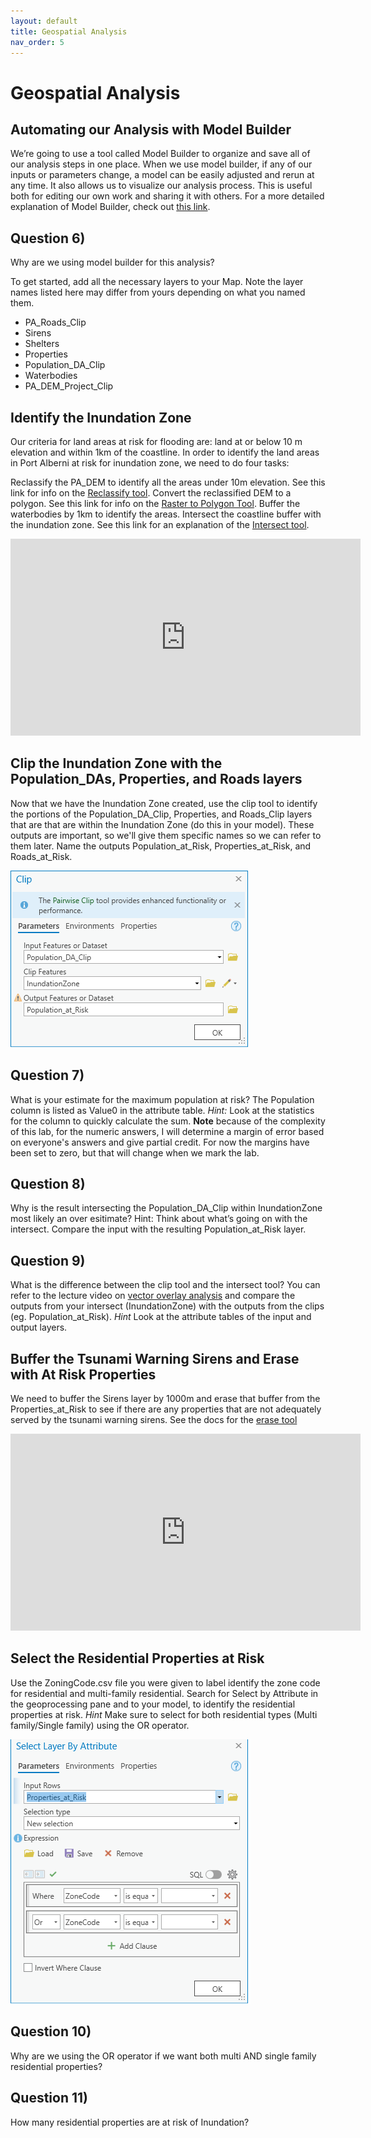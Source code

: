 ```yaml
---
layout: default
title: Geospatial Analysis
nav_order: 5
---
```


# Geospatial Analysis

## Automating our Analysis with Model Builder
We’re going to use a tool called Model Builder to organize and save all of our analysis steps in one place.  When we use model builder, if any of our inputs or parameters change, a model can be easily adjusted and rerun at any time.  It also allows us to visualize our analysis process.  This is useful both for editing our own work and sharing it with others.  For a more detailed explanation of Model Builder, check out [this link](https://pro.arcgis.com/en/pro-app/latest/help/analysis/geoprocessing/modelbuilder/modelbuilder-quick-tour.htm).

## Question 6)
Why are we using model builder for this analysis?

<!-- 1) Repeatable 2) changeable 3) Visualize process 4) share workflow -->

To get started, add all the necessary layers to your Map.  Note the layer names listed here may differ from yours depending on what you named them.
* PA_Roads_Clip
* Sirens
* Shelters
* Properties
* Population_DA_Clip
* Waterbodies
* PA_DEM_Project_Clip

## Identify the Inundation Zone

Our criteria for land areas at risk for flooding are: land at or below 10 m elevation and within 1km of the coastline.  In order to identify the land areas in Port Alberni at risk for inundation zone, we need to do four tasks:

Reclassify the PA_DEM to identify all the areas under 10m elevation. See this link for info on the [Reclassify tool](https://pro.arcgis.com/en/pro-app/latest/tool-reference/spatial-analyst/reclassify.htm).
Convert the reclassified DEM to a polygon. See this link for info on the [Raster to Polygon Tool](https://pro.arcgis.com/en/pro-app/latest/tool-reference/conversion/raster-to-polygon.htm).
Buffer the waterbodies by 1km to identify the areas.
Intersect the coastline buffer with the inundation zone. See this link for an explanation of the [Intersect tool](https://pro.arcgis.com/en/pro-app/latest/tool-reference/analysis/intersect.htm).

<iframe width="560" height="315" src="https://www.youtube.com/embed/NZ72ppS89Zs" title="YouTube video player" frameborder="0" allow="accelerometer; autoplay; clipboard-write; encrypted-media; gyroscope; picture-in-picture" allowfullscreen></iframe>

## Clip the Inundation Zone with the Population_DAs, Properties, and Roads layers

Now that we have the Inundation Zone created, use the clip tool to identify the portions of the Population_DA_Clip, Properties, and Roads_Clip layers that are that are within the Inundation Zone (do this in your model).  These outputs are important, so we'll give them specific names so we can refer to them later.  Name the outputs Population_at_Risk, Properties_at_Risk, and Roads_at_Risk.

<img src="Clip.png" alt="hi" class="inline"/>

## Question 7)
What is your estimate for the maximum population at risk?  The Population column is listed as Value0 in the attribute table.  *Hint:* Look at the statistics for the column to quickly calculate the sum.  **Note** because of the complexity of this lab, for the numeric answers, I will determine a margin of error based on everyone's answers and give partial credit.  For now the margins have been set to zero, but that will change when we mark the lab.

<!-- 8,820 -->

## Question 8)
Why is the result intersecting the Population_DA_Clip within InundationZone most likely an over esitimate?  Hint: Think about what’s going on with the intersect.  Compare the input with the resulting Population_at_Risk layer. 

<!-- Because were counting all ppl in any DA that even just a has a sliver in the inundation zone -->

## Question 9)
What is the difference between the clip tool and the intersect tool?  You can refer to the lecture video on [vector overlay analysis](https://www.youtube.com/watch?v=jkjVX97Xtcc) and compare the outputs from your intersect (InundationZone) with the outputs from the clips (eg. Population_at_Risk).  *Hint* Look at the attribute tables of the input and output layers.

<!-- Clip is like cookie cutter (just cuts away areas), intersect keeps where two layers overlap &&& combines attributes  -->

## Buffer the Tsunami Warning Sirens and Erase with At Risk Properties

We need to buffer the Sirens layer by 1000m and erase that buffer from the Properties_at_Risk to see if there are any properties that are not adequately served by the tsunami warning sirens.  See the docs for the [erase tool](https://pro.arcgis.com/en/pro-app/latest/tool-reference/analysis/erase.htm)

<iframe width="560" height="315" src="https://www.youtube.com/embed/af2Re9qoVCg" title="YouTube video player" frameborder="0" allow="accelerometer; autoplay; clipboard-write; encrypted-media; gyroscope; picture-in-picture" allowfullscreen></iframe>

## Select the Residential Properties at Risk

Use the ZoningCode.csv file you were given to label identify the zone code for residential and multi-family residential.  Search for Select by Attribute in the geoprocessing pane and to your model, to identify the residential properties at risk.  *Hint* Make sure to select for both residential types (Multi family/Single family) using the OR operator.

<img src="Selection.png" alt="hi" class="inline"/>

## Question 10)
Why are we using the OR operator if we want both multi AND single family residential properties?

<!-- and is only for selecting for conditions between columns, because a property can only have one zone value.  it can be single and multi family  Or can be used within.   -->

## Question 11)
How many residential properties are at risk of Inundation?

<!-- 690 -->
